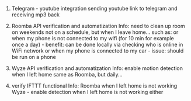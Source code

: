 1) Telegram - youtube integration
	sending youtube link to telegram and receiving mp3 back

2) Roomba API verification and automatization 
	Info: need to clean up room on weekends not on a schedule, but when I leave home... such as:
		or when my phone is not connected to my wifi (for 10 min for example once a day) - benefit: can be done locally via checking who is online in WiFi network
		or when my phone is connected to my car - issue: should be run on a phone

3) Wyze API verification and automatization
	Info: enable motion detection when I left home
		same as Roomba, but daily...

4) verify IFTTT functional
	Info:
		Roomba when I left home is not working
		Wyze - enable detection when I left home is not working either
